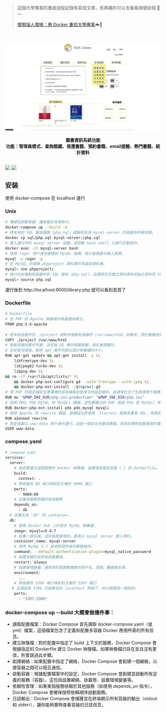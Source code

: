 > 這個大學專案的重啟過程紀錄有寫成文章，有興趣的可以去看看順便給個 👏～
> 
> [擺脫惱人環境：用 Docker 重拾大學專案](https://medium.com/@rogerchang7904/%E6%93%BA%E8%84%AB%E6%83%B1%E4%BA%BA%E7%92%B0%E5%A2%83-%E7%94%A8-docker-%E9%87%8D%E6%8B%BE%E5%A4%A7%E5%AD%B8%E5%B0%88%E6%A1%88-c82d9f87eba0)☁️🎉

<br />
<p align="center">
    <a href="[https://appwrite.io](https://medium.com/@rogerchang7904/%E6%93%BA%E8%84%AB%E6%83%B1%E4%BA%BA%E7%92%B0%E5%A2%83-%E7%94%A8-docker-%E9%87%8D%E6%8B%BE%E5%A4%A7%E5%AD%B8%E5%B0%88%E6%A1%88-c82d9f87eba0)" target="_blank"><img src="./doc/library.webp" alt="banner"></a>
    <br />
    <br />
    <b>圖書資訊系統功能</b>
    <br />
    <b>功能：管理員模式、查詢館藏、借還書籍、預約書籍、email提醒、熱門書籍、統計資料</b>
    <br />
    <br />
</p>

[<img src="https://img.shields.io/badge/Language-PHP-orange"/>]([https://img.shields.io/badge/version-v1.1.0-blue](https://img.shields.io/badge/Language-PHP-orange)) 
[<img src="https://img.shields.io/badge/docker-blue"/>](https://img.shields.io/badge/docker-blue) 

## 安装

使用 docker-compose 在 localhost 運行

### Unix

```bash
# 構建並啟動容器，讓容器在背景執行。
docker-compose up --build -d
# 將本地的 SQL 腳本檔案（php.sql）複製到名為 mysql-server 的容器中的根目錄。
docker cp sql/php.sql mysql-server:/php.sql
# 進入運行中的 mysql-server 容器，並啟動 bash shell 以進行互動操作。
docker exec -it mysql-server bash
# 使用 roger 用戶身份連接到 MySQL 服務。執行後將提示輸入密碼。
mysql -u roger -p
# 在 MySQL 中選擇 phpproject 資料庫作為當前資料庫。
mysql> use phpproject;
# 執行先前複製到容器中的 SQL 腳本（php.sql），這通常包含建立資料表和初始化資料的 SQL 命令。
mysql> source php.sql
```

運行後到 http://localhost:9000/library.php 就可以看到首頁了

### Dockerfile
```bash
# Dockerfile
# 從 PHP 的 Apache 映像檔作為基礎來建立。
FROM php:5.6-apache

# 將本地目錄中的 ./project 資料夾複製到容器的 /var/www/html 目錄中。用於檔案放到 Apache 伺服器的根目錄。
COPY ./project /var/www/html
# 更新容器的套件列表，並安裝 GD 庫的相關依賴，用於處理圖片。
# 在安裝完成後，刪除 apt 套件列表以減少映像檔的大小。
RUN apt-get update && apt-get install -y \\
    libfreetype-dev \\
    libjpeg62-turbo-dev \\
    libpng-dev \\
&& rm -rf /var/lib/apt/lists/* \\
    && docker-php-ext-configure gd --with-freetype --with-jpeg \\
    && docker-php-ext-install -j$(nproc) gd
# 將 PHP 的設定檔從生產環境的版本複製到使用中的設定檔中。這通常包含了生產環境下推薦的設定。
RUN mv "$PHP_INI_DIR/php.ini-production" "$PHP_INI_DIR/php.ini"
# 安裝 PDO、PDO_MySQL 和 MySQLi 擴展。這些擴展允許 PHP 透過 PDO 或 MySQLi 來與 MySQL 數據庫進行互動。
RUN docker-php-ext-install pdo pdo_mysql mysqli
# 啟用 Apache 的 rewrite 模組，該模組允許使用 .htaccess 檔案來重寫 URL，常用於乾淨的 URL 和網站的路由功能。
RUN a2enmod rewrite
# 設定容器以 www-data 用戶身份運行。這是一個安全性最佳實踐，有助於限制容器進程的權限。
USER www-data
```

### compose.yaml
```bash
# compose.yaml
services:
  server:
    # 指定要建立這個服務的 Docker 映像檔。這裡使用當前目錄 (.) 的 Dockerfile。
    build:
      context: .
    # 將容器的 80 端口映射到主機的 9000 端口
    ports:
      - 9000:80
    # 定義該服務依賴的其他服務
    depends_on:
      - db
  # 定義名為 "db" 的 contanier。
  db:
    # 使用 Docker Hub 上的官方 MySQL 映像檔。
    image: mysql==5.4.7
    # 設置一個名稱，這在後面會用到，要進入 mysql server 匯入資料。
    container_name: mysql-server
    # 使用 MySQL 5.7 版本默認的身份驗證插件。
    command: --default-authentication-plugin=mysql_native_password
    # 設置容器在結束後自動重啟。
    restart: always
    # 設置環境變量，通常用於配置數據庫的用戶名、密碼、數據庫名等。
    environment:
      ...
    # 將容器的 3306 端口映射到主機的 3307 端口
   # 這邊因為 3306 已經被我的 localhost 用掉了，所以隨便設一個別的。
    ports:
      - "3307:3306"
```

### docker-compose up --build 大概會做幾件事：

- 讀取配置檔案：Docker Compose 首先讀取 docker-compose.yaml（或 yml）檔案，這個檔案包含了定義和配置多容器 Docker 應用所需的所有信息。
- 建立映像檔：對於配置中指定了 build 上下文的服務，Docker Compose 會根據指定的 Dockerfile 建立 Docker 映像檔。如果映像檔已存在並且沒有更改，則會跳過此步驟。
- 創建網絡：如果配置中指定了網絡，Docker Compose 會創建一個網絡，以便容器之間可以相互通信。
- 啟動容器：根據配置檔案中的設定，Docker Compose 會創建並啟動所有定義的服務（容器）。這包括設置網絡、掛載卷、設置環境變量等。
- 依賴性管理：如果某個服務依賴於其他服務（如使用 depends_on 指令），Docker Compose 會確保按照依賴順序啟動服務。
- 日誌輸出：Docker Compose 會捕獲並在終端顯示所有容器的輸出（stdout 和 stderr），讓你能夠實時查看容器的日誌信息。
